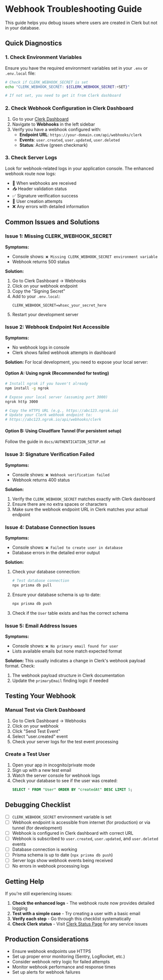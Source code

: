 # Webhook Troubleshooting Guide

This guide helps you debug issues where users are created in Clerk but not in your database.

## Quick Diagnostics

### 1. Check Environment Variables

Ensure you have the required environment variables set in your `.env` or `.env.local` file:

```bash
# Check if CLERK_WEBHOOK_SECRET is set
echo "CLERK_WEBHOOK_SECRET: ${CLERK_WEBHOOK_SECRET:+SET}"

# If not set, you need to get it from Clerk dashboard
```

### 2. Check Webhook Configuration in Clerk Dashboard

1. Go to your [Clerk Dashboard](https://dashboard.clerk.com/)
2. Navigate to **Webhooks** in the left sidebar
3. Verify you have a webhook configured with:
   - **Endpoint URL**: `https://your-domain.com/api/webhooks/clerk`
   - **Events**: `user.created`, `user.updated`, `user.deleted`
   - **Status**: Active (green checkmark)

### 3. Check Server Logs

Look for webhook-related logs in your application console. The enhanced webhook route now logs:

- 🔗 When webhooks are received
- 📥 Header validation status
- ✅ Signature verification success
- 👤 User creation attempts
- ❌ Any errors with detailed information

## Common Issues and Solutions

### Issue 1: Missing CLERK_WEBHOOK_SECRET

**Symptoms:**

- Console shows: `❌ Missing CLERK_WEBHOOK_SECRET environment variable`
- Webhook returns 500 status

**Solution:**

1. Go to Clerk Dashboard → Webhooks
2. Click on your webhook endpoint
3. Copy the "Signing Secret"
4. Add to your `.env.local`:
   ```
   CLERK_WEBHOOK_SECRET=whsec_your_secret_here
   ```
5. Restart your development server

### Issue 2: Webhook Endpoint Not Accessible

**Symptoms:**

- No webhook logs in console
- Clerk shows failed webhook attempts in dashboard

**Solution:**
For local development, you need to expose your local server:

#### Option A: Using ngrok (Recommended for testing)

```bash
# Install ngrok if you haven't already
npm install -g ngrok

# Expose your local server (assuming port 3000)
ngrok http 3000

# Copy the HTTPS URL (e.g., https://abc123.ngrok.io)
# Update your Clerk webhook endpoint to:
# https://abc123.ngrok.io/api/webhooks/clerk
```

#### Option B: Using Cloudflare Tunnel (For persistent setup)

Follow the guide in `docs/AUTHENTICATION_SETUP.md`

### Issue 3: Signature Verification Failed

**Symptoms:**

- Console shows: `❌ Webhook verification failed`
- Webhook returns 400 status

**Solution:**

1. Verify the `CLERK_WEBHOOK_SECRET` matches exactly with Clerk dashboard
2. Ensure there are no extra spaces or characters
3. Make sure the webhook endpoint URL in Clerk matches your actual endpoint

### Issue 4: Database Connection Issues

**Symptoms:**

- Console shows: `❌ Failed to create user in database`
- Database errors in the detailed error output

**Solution:**

1. Check your database connection:
   ```bash
   # Test database connection
   npx prisma db pull
   ```
2. Ensure your database schema is up to date:
   ```bash
   npx prisma db push
   ```
3. Check if the `User` table exists and has the correct schema

### Issue 5: Email Address Issues

**Symptoms:**

- Console shows: `❌ No primary email found for user`
- Lists available emails but none match expected format

**Solution:**
This usually indicates a change in Clerk's webhook payload format. Check:

1. The webhook payload structure in Clerk documentation
2. Update the `primaryEmail` finding logic if needed

## Testing Your Webhook

### Manual Test via Clerk Dashboard

1. Go to Clerk Dashboard → Webhooks
2. Click on your webhook
3. Click "Send Test Event"
4. Select "user.created" event
5. Check your server logs for the test event processing

### Create a Test User

1. Open your app in incognito/private mode
2. Sign up with a new test email
3. Watch the server console for webhook logs
4. Check your database to see if the user was created:
   ```sql
   SELECT * FROM "User" ORDER BY "createdAt" DESC LIMIT 5;
   ```

## Debugging Checklist

- [ ] `CLERK_WEBHOOK_SECRET` environment variable is set
- [ ] Webhook endpoint is accessible from internet (for production) or via tunnel (for development)
- [ ] Webhook is configured in Clerk dashboard with correct URL
- [ ] Webhook is subscribed to `user.created`, `user.updated`, and `user.deleted` events
- [ ] Database connection is working
- [ ] Prisma schema is up to date (`npx prisma db push`)
- [ ] Server logs show webhook events being received
- [ ] No errors in webhook processing logs

## Getting Help

If you're still experiencing issues:

1. **Check the enhanced logs** - The webhook route now provides detailed logging
2. **Test with a simple case** - Try creating a user with a basic email
3. **Verify each step** - Go through this checklist systematically
4. **Check Clerk status** - Visit [Clerk Status Page](https://status.clerk.com/) for any service issues

## Production Considerations

- Ensure webhook endpoints use HTTPS
- Set up proper error monitoring (Sentry, LogRocket, etc.)
- Consider webhook retry logic for failed attempts
- Monitor webhook performance and response times
- Set up alerts for webhook failures
